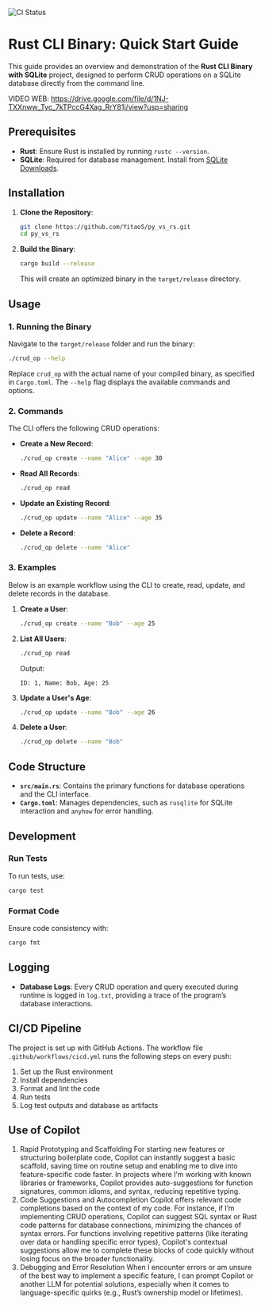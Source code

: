 ![CI Status](https://github.com/YitaoS/Rust-CLI-Binary-with-SQLite/actions/workflows/cicd.yml/badge.svg)
# Rust CLI Binary: Quick Start Guide

This guide provides an overview and demonstration of the **Rust CLI Binary with SQLite** project, designed to perform CRUD operations on a SQLite database directly from the command line.

VIDEO WEB: https://drive.google.com/file/d/1NJ-TXXnww_Tyc_7kTPccG4Xag_RrY81j/view?usp=sharing

## Prerequisites

- **Rust**: Ensure Rust is installed by running `rustc --version`.
- **SQLite**: Required for database management. Install from [SQLite Downloads](https://www.sqlite.org/download.html).

## Installation

1. **Clone the Repository**:
   ```bash
   git clone https://github.com/YitaoS/py_vs_rs.git
   cd py_vs_rs
   ```

2. **Build the Binary**:
   ```bash
   cargo build --release
   ```

   This will create an optimized binary in the `target/release` directory.

## Usage

### 1. Running the Binary

Navigate to the `target/release` folder and run the binary:

```bash
./crud_op --help
```

Replace `crud_op` with the actual name of your compiled binary, as specified in `Cargo.toml`. The `--help` flag displays the available commands and options.

### 2. Commands

The CLI offers the following CRUD operations:

- **Create a New Record**:
  ```bash
  ./crud_op create --name "Alice" --age 30
  ```

- **Read All Records**:
  ```bash
  ./crud_op read
  ```

- **Update an Existing Record**:
  ```bash
  ./crud_op update --name "Alice" --age 35
  ```

- **Delete a Record**:
  ```bash
  ./crud_op delete --name "Alice"
  ```

### 3. Examples

Below is an example workflow using the CLI to create, read, update, and delete records in the database.

1. **Create a User**:
   ```bash
   ./crud_op create --name "Bob" --age 25
   ```

2. **List All Users**:
   ```bash
   ./crud_op read
   ```
   Output:
   ```
   ID: 1, Name: Bob, Age: 25
   ```

3. **Update a User's Age**:
   ```bash
   ./crud_op update --name "Bob" --age 26
   ```

4. **Delete a User**:
   ```bash
   ./crud_op delete --name "Bob"
   ```

## Code Structure

- **`src/main.rs`**: Contains the primary functions for database operations and the CLI interface.
- **`Cargo.toml`**: Manages dependencies, such as `rusqlite` for SQLite interaction and `anyhow` for error handling.

## Development

### Run Tests

To run tests, use:

```bash
cargo test
```

### Format Code

Ensure code consistency with:

```bash
cargo fmt
```

## Logging

- **Database Logs**: Every CRUD operation and query executed during runtime is logged in `log.txt`, providing a trace of the program’s database interactions.

## CI/CD Pipeline

The project is set up with GitHub Actions. The workflow file `.github/workflows/cicd.yml` runs the following steps on every push:
1. Set up the Rust environment
2. Install dependencies
3. Format and lint the code
4. Run tests
5. Log test outputs and database as artifacts

## Use of Copilot
1. Rapid Prototyping and Scaffolding
For starting new features or structuring boilerplate code, Copilot can instantly suggest a basic scaffold, saving time on routine setup and enabling me to dive into feature-specific code faster.
In projects where I’m working with known libraries or frameworks, Copilot provides auto-suggestions for function signatures, common idioms, and syntax, reducing repetitive typing.
2. Code Suggestions and Autocompletion
Copilot offers relevant code completions based on the context of my code. For instance, if I’m implementing CRUD operations, Copilot can suggest SQL syntax or Rust code patterns for database connections, minimizing the chances of syntax errors.
For functions involving repetitive patterns (like iterating over data or handling specific error types), Copilot's contextual suggestions allow me to complete these blocks of code quickly without losing focus on the broader functionality.
3. Debugging and Error Resolution
When I encounter errors or am unsure of the best way to implement a specific feature, I can prompt Copilot or another LLM for potential solutions, especially when it comes to language-specific quirks (e.g., Rust’s ownership model or lifetimes).

